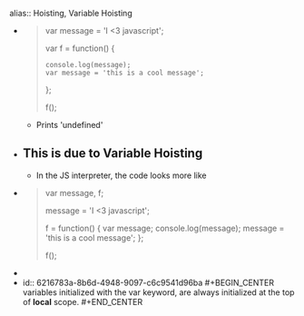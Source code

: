 alias:: Hoisting, Variable Hoisting

- > var message = 'I <3 javascript';
  > 
  > var f = function() {
  > 
  >     console.log(message);
  >     var message = 'this is a cool message';
  > };
  > 
  > f();
	- Prints 'undefined'
- ## This is due to Variable Hoisting
	- In the JS interpreter, the code looks more like
- > var message, f;
  > 
  > message = 'I <3 javascript';
  > 
  > f = function() {
  >     var message;
  >     console.log(message);
  >     message = 'this is a cool message';
  > };
  > 
  > f();
-
- id:: 6216783a-8b6d-4948-9097-c6c9541d96ba
  #+BEGIN_CENTER
  variables initialized with the var keyword, are always initialized at the top of **local** scope. 
  #+END_CENTER